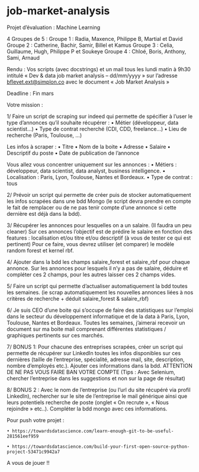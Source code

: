 # job-market-analysis





Projet d’évaluation : Machine Learning


4 Groupes de 5 : 
Groupe 1 : Radia, Maxence, Philippe B, Martial et David
Groupe 2 : Catherine, Bachir, Samir, Billel et Kamus
Groupe 3 : Celia, Guillaume, Hugh, Philippe P et Soukeye
Groupe 4 : Chloé, Boris, Anthony, Sami, Arnaud

Rendu : Vos scripts (avec docstrings) et un mail tous les lundi matin à 9h30 intitulé « Dev & data job market analysis – dd/mm/yyyy » sur l’adresse bflevet.ext@simplon.co
avec le document « Job Market Analysis »

Deadline : Fin mars 

Votre mission :

1/ Faire un script de scraping sur indeed qui permette de spécifier à l’user le type d’annonces qu’il souhaite récupérer :
    • Métier (développeur, data scientist…)
    • Type de contrat recherché (CDI, CDD, freelance…)
    • Lieu de recherche (Paris, Toulouse, …)

Les infos à scraper :
    • Titre
    • Nom de la boite
    • Adresse
    • Salaire
    • Descriptif du poste
    • Date de publication de l’annonce

Vous allez vous concentrer uniquement sur les annonces :
    • Métiers : développeur, data scientist, data analyst, business intelligence.
    • Localisation : Paris, Lyon, Toulouse, Nantes et Bordeaux.
    • Type de contrat : tous

2/ Prévoir un script qui permette de créer puis de stocker automatiquement les infos scrapées dans une bdd Mongo (le script devra prendre en compte le fait de remplacer ou de ne pas tenir compte d’une annonce si cette dernière est déjà dans la bdd).

3/ Récupérer les annonces pour lesquelles on a un salaire. (Il faudra un peu cleaner)
Sur ces annonces l’objectif est de prédire le salaire en fonction des features : localisation et/ou titre et/ou descriptif (à vous de tester ce qui est pertinent)
Pour ce faire, vous devrez utiliser (et comparer) le modèle random forest et kernel rbf.

4/ Ajouter dans la bdd les champs salaire_forest et salaire_rbf pour chaque annonce. 
Sur les annonces pour lesquels il n’y a pas de salaire, déduire et compléter ces 2 champs, pour les autres laisser ces 2 champs vides.

5/ Faire un script qui permette d’actualiser automatiquement la bdd toutes les semaines. (ie scrap automatiquement les nouvelles annonces liées à nos critères de recherche + déduit salaire_forest & salaire_rbf) 

6/ Je suis CEO d’une boite qui s’occupe de faire des statistiques sur l’emploi dans le secteur du développement informatique et de la data à Paris, Lyon, Toulouse, Nantes et Bordeaux. 
Toutes les semaines, j’aimerai recevoir un document sur ma boite mail comprenant différentes statistiques / graphiques pertinents sur ces marchés.

7/ BONUS 1: Pour chacune des entreprises scrapées, créer un script qui permette de récupérer sur LinkedIn toutes les infos disponibles sur ces dernières (taille de l’entreprise, spécialité, adresse mail, site, description, nombre d’employés etc.). 
Ajouter ces informations dans la bdd.
ATTENTION DE NE PAS VOUS FAIRE BAN VOTRE COMPTE (Tips : Avec Selenium, chercher l’entreprise dans les suggestions et non sur la page de résultat)

8/ BONUS 2 : Avec le nom de l’entreprise (ou l’url du site récupéré via profil LinkedIn), rechercher sur le site de l’entreprise le mail générique ainsi que leurs potentiels recherche de poste (onglet « On recrute », « Nous rejoindre » etc..).
Compléter la bdd mongo avec ces informations.

Pour push votre projet : 

    • https://towardsdatascience.com/learn-enough-git-to-be-useful-281561eef959

    • https://towardsdatascience.com/build-your-first-open-source-python-project-53471c9942a7

A vous de jouer !!







